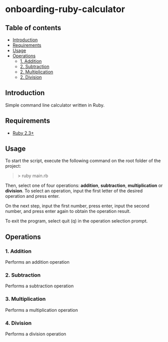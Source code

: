 # onboarding-ruby-calculator

## Table of contents
- [Introduction](#introduction)
- [Requirements](#requirements)
- [Usage](#usage)
- [Operations](#operations)
	- [1. Addition](#1-addition)
	- [2. Subtraction](#2-subtraction)
  - [2. Multiplication](#3-multiplication)
  - [2. Division](#4-division)
  
## Introduction
Simple command line calculator written in Ruby.

## Requirements
- [Ruby 2.3+](https://www.ruby-lang.org/en/downloads/)

## Usage
To start the script, execute the following command on the root folder of the project:
> \> ruby main.rb

Then, select one of four operations: **addition**, **subtraction**, **multiplication** or **division**. To select an operation, input the first letter of the desired operation and press enter.

On the next step, input the first number, press enter, input the second number, and press enter again to obtain the operation result.

To exit the program, select quit (q) in the operation selection prompt.

## Operations
### 1. Addition
Performs an addition operation

### 2. Subtraction
Performs a subtraction operation

### 3. Multiplication
Performs a multiplication operation

### 4. Division
Performs a division operation


